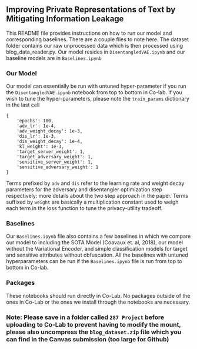 ## Improving Private Representations of Text by Mitigating Information Leakage

This README file provides instructions on how to run our model and corresponding baselines. There are a couple files to note here. The dataset folder contains our raw unprocessed data which is then processed using blog_data_reader.py. Our model resides in `DisentangledVAE.ipynb` and our baseline models are in `Baselines.ipynb`


### Our Model

Our model can essentially be run with untuned hyper-parameter if  you run the `DisentangledVAE.ipynb` notebook from top to bottom in Co-lab. If you wish to tune the hyper-parameters, please note the `train_params` dictionary in the last cell
```
{
	'epochs': 100,
	'adv_lr': 1e-4,
	'adv_weight_decay': 1e-3,
	'dis_lr': 1e-3,
	'dis_weight_decay': 1e-4,
	'kl_weight': 1e-3,
	'target_server_weight': 1,
	'target_adversary_weight': 1,
	'sensitive_server_weight': 1,
	'sensitive_adversary_weight': 1
}
```
Terms prefixed by `adv` and `dis` refer to the learning rate and weight decay parameters for the adversary and disentangler optimization step respectively: more details about the two step approach in the paper. Terms suffixed by `weight` are basically a multiplication constant used to weigh each term in the loss function to tune the privacy-utility tradeoff.

### Baselines
Our `Baselines.ipynb` file also contains a few baselines in which we compare our model to including the SOTA Model (Coavaux et. al, 2018), our model without the Variational Encoder, and simple classification models for target and sensitive attributes without obfuscation. All the baselines with untuned hyperparameters can be run if the `Baselines.ipynb` file is run from top to bottom in Co-lab. 

### Packages
These notebooks should run directly in Co-Lab. No packages outside of the ones in Co-Lab or the ones we install through the notebooks are necessary.
### Note: Please save in a folder called `287 Project` before uploading to Co-Lab to prevent having to modify the mount, please also uncompress the `blog_dataset.zip` file which you can find in the Canvas submission (too large for Github)
